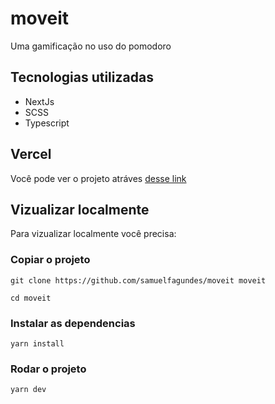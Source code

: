 # moveit

Uma gamificação no uso do pomodoro

## Tecnologias utilizadas

* NextJs
* SCSS
* Typescript

## Vercel

Você pode ver o projeto atráves [desse link](https://moveit-dusky-iota.vercel.app/)

## Vizualizar localmente

Para vizualizar localmente você precisa:

### Copiar o projeto

```
git clone https://github.com/samuelfagundes/moveit moveit
```

```
cd moveit
```

### Instalar as dependencias

```
yarn install
```


### Rodar o projeto

```
yarn dev
```
